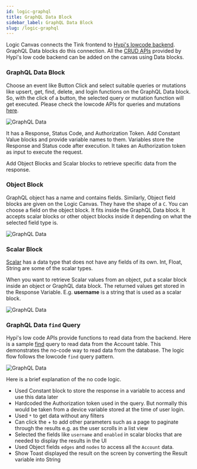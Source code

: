 ```yaml
---
id: logic-graphql
title: GraphQL Data Block
sidebar_label: GraphQL Data Block
slug: /logic-graphql
---
```


Logic Canvas connects the Tink frontend to [Hypi's lowcode backend](lowcode/introduction.md). GraphQL Data blocks do this connection. All the [CRUD APIs](lowcode/crud.md) provided by Hypi's low code backend can be added on the canvas using Data blocks. 

### GraphQL Data Block

Choose an event like Button Click and select suitable queries or mutations like upsert, get, find, delete, and login functions on the GraphQL Data block. So, with the click of a button, the selected query or mutation function will get executed. Please check the lowcode APIs for queries and mutations [here](lowcode/api-references.md). 

![GraphQL Data](/img/Logic-GQL-Data-Block-1.png)

It has a Response, Status Code, and Authorization Token. Add Constant Value blocks and provide variable names to them. Variables store the Response and Status code after execution. It takes an Authorization token as input to execute the request.

Add Object Blocks and Scalar blocks to retrieve specific data from the response.

###  Object Block

GraphQL object has a name and contains fields. Similarly, Object field blocks are given on the Logic Canvas. They have the shape of a `C`. You can choose a field on the object block. It fits inside the GraphQL Data block. It accepts scalar blocks or other object blocks inside it depending on what the selected field type is.

![GraphQL Data](/img/Logic-GQL-Object-Block-2.png)


###  Scalar Block

[Scalar](lowcode/scalars.md) has a data type that does not have any fields of its own. Int, Float, String are some of the scalar types.

When you want to retrieve Scalar values from an object, put a scalar block inside an object or GraphQL data block. The returned values get stored in the Response Variable.  E.g. **username** is a string that is used as a scalar block.

![GraphQL Data](/img/Logic-GQL-Scalar-Block-3.png)

###  GraphQL Data `find` Query

Hypi's low code APIs provide functions to read data from the backend. Here is a sample [find](lowcode/readdata.md#find) query to read data from the Account table. This demonstrates the no-code way to read data from the database. The logic flow follows the lowcode `find` query pattern.

![GraphQL Data](/img/Logic-data-find-query.png)

Here is a brief explanation of the no code logic.

* Used Constant block to store the response in a variable to access and use this data later
* Hardcoded the Authorization token used in the query. But normally this would be taken from a device variable stored at the time of user login.
* Used `*` to get data without any filters
* Can click the + to add other parameters such as a page to paginate through the results e.g. as the user scrolls in a list view
* Selected the fields like `username` and `enabled` in scalar blocks that are needed to display the results in the UI
* Used Object fields `edges` and `nodes` to access all the `Account` data.
* Show Toast displayed the result on the screen by converting the Result variable into String

